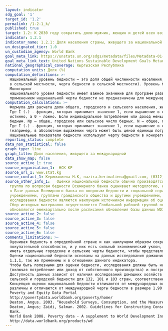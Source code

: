 ```yaml
---
layout: indicator
sdg_goal: '1'
target_id: '1.2'
permalink: /1-2-1_k/
published: true
target: 1.2: К 2030 году сократить долю мужчин, женщин и детей всех возрастов, живущих в нищете во всех её проявлениях, согласно национальным определениям, по крайней мере наполовину
indicator: 1.2.1
indicator_name: 1.2.1: Доля населения страны, живущего за национальной чертой бедности, в разбивке по полу и возрасту
un_designated_tier: 1.0
un_custodian_agency: World Bank
goal_meta_link: https://unstats.un.org/sdgs/metadata/files/Metadata-01-02-01.pdf
goal_meta_link_text: United Nations Sustainable Development Goals Metadata (PDF 98.2 KB)
national_geographical_coverage: Кыргызская Республика
computation_units: Доля (%)
computation_definitions: >-
  Национальный уровень бедности – это доля общей численности населения, живущая ниже национальной черты бедности. Уровень бедности в сельских районах – это процент сельского населения, живущего ниже национальной черты бедности (или в тех случаях, когда используется отдельная черта бедности
  в сельской местности, черта бедности в сельской местности). Уровень бедности в городах – это процент городского населения, живущего ниже национальной черты бедности (или в тех случаях, когда используется отдельная черта бедности в городах, черта бедности в городах).
  Мониторинг
  национального уровня бедности имеет важное значение для программ развития конкретной страны. Национальная черта бедности используется для получения более точных оценок бедности в соответствии с конкретными экономическими и социальными условиями страны. Показатели бедности, полученные с
  применением нацианальной черты бедности не предназначены для международного сопоставления по странам.
computation_calculations: >-
  Формула для расчета доли общего, городского и сельского населения, живущего за национальной чертой бедности, доля населения, живущего в условиях нищеты, выглядит следующим образом [INSERT CALCULATION HERE]
  Где I (.) - функция, которая принимает значение 1, если выражение в скобках
  истинно, а 0 - ложно. Если индивидуальное потребление или доход меньше национальной черты бедности z (например, в абсолютном выражении черта может быть ценой единицы потребления или в относительном выражении процентом от распределения доходов), то I (.) равна 1, и индивидуум считается
  бедным. Np – общее, городское или сельское число бедных. N – общее, городское или сельское население.
  Где I (.) - функция, которая принимает значение 1, если выражение в скобках истинно, а 0 - ложно. Если индивидуальное потребление или доход меньше национальной черты бедности z
  (например, в абсолютном выражении черта может быть ценой единицы потребления или в относительном выражении процентом от распределения доходов), то I (.) равна 1, и индивидуум считается бедным. Np – общее, городское или сельское число бедных. N – общее, городское или сельское население.
  Национальные показатели бедности используют черту бедности в конкретной стране, отражающую экономические и социальные условия страны.
reporting_status: complete
data_non_statistical: false
graph_type: line
graph_title: Доля населения, живущего за международной
data_show_map: false
source_active_1: true
source_organisation_1:  НСК КР
source_url_1: www.stat.kg
source_contact_1: Керималиева Н.К, nazira.kerimaliena@gmail.com, (0312) 32 46 91
source_other_info_1:   Оценки национальной бедности обычно производятся и принадлежат правительствам стран (например, Национальными статистическими офисами), а иногда с технической помощью со стороны Всемирного банка и ПРООН (UNDP). После опубликования национальной оценки бедности правительством, Глобальная
  группа по вопросам бедности Всемирного банка оценивает методологию, используемую правительством, по возможности оценивает оценки с необработанными данными и консультирует экономистов страны для публикации. Принятые оценки наряду с метаданными будут опубликованы в базе данных WDI, а также
  в Базе данных Всемирного банка по вопросам бедности и социальной справедливости.Другим источником является оценка бедности Всемирного банка. Всемирный банк периодически готовит оценки бедности для стран, в которых она активно участвует, в тесном сотрудничестве с национальными
  учреждениями, группами гражданского общества и другими учреждениями, занимающимися вопросами развития. Отчеты об оценках бедности сообщают о масштабах и причинах бедности и предлагают стратегии по ее сокращению. Они часто включают отдельные оценки городской и сельской бедности. Такие
  исследования бедности являются наилучшим источником информации об оценке бедности с использованием национальной черты бедности.
  Сбор исходных материалов осуществляется Глобальной рабочей группой по проблемам бедности Всемирного банка. Данные в показателях мирового развития (WDI)
  обновляются ежеквартально после расписания обновления базы данных WDI.
source_active_2: false
source_active_3: false
source_active_4: false
source_active_5: false
source_active_6: false
comments_limitations: >-
  Оценивая бедность в определённой стране и как наилучшим образом сократить бедность в соответствии с национальными определениями, основное внимание уделяется черте бедности, которая считается подходящей для этой страны. Черты бедности в разных странах различаются с точки зрения их
  покупательной способности, и у них есть сильный экономический уклон, так что более богатые страны, как правило, принимают более высокий уровень жизни при определении бедности. Внутри страны стоимость жизни обычно выше в городских районах, чем в сельской местности. Некоторые страны могут
  иметь отдельные городские и сельские черты бедности, чтобы представлять различные покупательные способности.
  Оценки национальной бедности основаны на данных исследования домашних хозяйств. Оговорки и ограничения, связанные с данными исследований, применяемые к разработке индикатора
  1.1.1, так же применимы и в отношении данного индикатора.
  Чтобы быть полезными для оценки бедности, исследования должны быть национально репрезентативными. Они также должны включать достаточно информации для расчёта комплексной оценки общего потребления или доходов домашних хозяйств
  (включая потребление или доход от собственного производства) и построения правильно взвешенного распределения потребления или дохода на человека.
  Доступность данных зависит от наличия исследований домашних хозяйств и анализа данных исследований. В настоящее время имеются данные об общей,
  сельской и городской бедности для 132, 101 и 103 стран, соответственно.
  Концепция оценки национальной бедности отличаются от международных оценок бедности. Национальный уровень бедности определяется по чертам бедности по конкретным странам в местных валютах, которые в разных странах
  различны и отличаются от международной черты бедности в размере 1,90 долл. США в день. Таким образом, уровень национальной бедности нельзя сравнивать по странам или с уровнем бедности в 1,90 доллара за день.
  Poverty and Equity Data Portal
  http://povertydata.worldbank.org/poverty/home/
  Deaton, Angus. 2003. “Household Surveys, Consumption, and the Measurement of Poverty”. Economic Systems Research, Vol. 15, No. 2, June 2003
  Deaton, Angus; Zaidi, Salman. 2002. Guidelines for Constructing Consumption Aggregates for Welfare Analysis. LSMS Working Paper; No. 135. World
  Bank.
  World Bank 2008. Poverty data - A supplement to World Development Indicators 2008. Washington, DC.
  http://data.worldbank.org/products/wd
---
```

